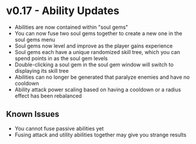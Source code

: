 # v0.17 - Ability Updates

* Abilities are now contained within "soul gems"
* You can now fuse two soul gems together to create a new one in the soul gems menu
* Soul gems now level and improve as the player gains experience
* Soul gems each have a unique randomized skill tree, which you can spend points in as the soul gem levels
* Double-clicking a soul gem in the soul gem window will switch to displaying its skill tree
* Abilities can no longer be generated that paralyze enemies and have no cooldown
* Ability attack power scaling based on having a cooldown or a radius effect has been rebalanced

## Known Issues

* You cannot fuse passive abilities yet
* Fusing attack and utility abilities together may give you strange results